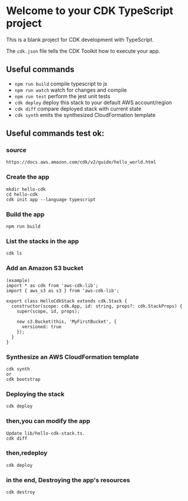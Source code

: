 # Welcome to your CDK TypeScript project

This is a blank project for CDK development with TypeScript.

The `cdk.json` file tells the CDK Toolkit how to execute your app.

## Useful commands

* `npm run build`   compile typescript to js
* `npm run watch`   watch for changes and compile
* `npm run test`    perform the jest unit tests
* `cdk deploy`      deploy this stack to your default AWS account/region
* `cdk diff`        compare deployed stack with current state
* `cdk synth`       emits the synthesized CloudFormation template

## Useful commands test ok:

### source
`https://docs.aws.amazon.com/cdk/v2/guide/hello_world.html`


### Create the app
```
mkdir hello-cdk
cd hello-cdk
cdk init app --language typescript
```
### Build the app
```
npm run build
```

### List the stacks in the app
```
cdk ls
```

### Add an Amazon S3 bucket
```
(example)
import * as cdk from 'aws-cdk-lib';
import { aws_s3 as s3 } from 'aws-cdk-lib';

export class HelloCdkStack extends cdk.Stack {
  constructor(scope: cdk.App, id: string, props?: cdk.StackProps) {
    super(scope, id, props);

    new s3.Bucket(this, 'MyFirstBucket', {
      versioned: true
    });
  }
}
```




### Synthesize an AWS CloudFormation template
```
cdk synth
or
cdk bootstrap
```

### Deploying the stack
```
cdk deploy
```

### then,you can modify the app
```
Update lib/hello-cdk-stack.ts. 
cdk diff
```

### then,redeploy
```
cdk deploy
```

### in the end, Destroying the app's resources
```
cdk destroy
```
